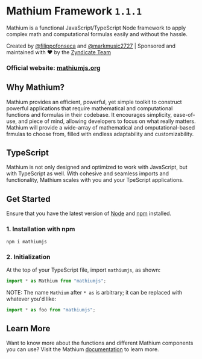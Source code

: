# Mathium Framework `1.1.1`

Mathium is a functional JavaScript/TypeScript Node framework to apply complex math and computational formulas easily and without the hassle.

Created by [@filippofonseca](https://twitter.com/FilippoFonseca) and [@markmusic2727](https://twitter.com/markmusic2727) | Sponsored and maintained with ❤️ by the [Zyndicate Team](https://www.zyndicate.app/)

### Official website: [mathiumjs.org](https://mathiumjs.org)

## Why Mathium?

Mathium provides an efficient, powerful, yet simple toolkit to construct powerful applications that require mathematical and computational functions and formulas in their codebase. It encourages simplicity, ease-of-use, and piece of mind, allowing developers to focus on what really matters. Mathium will provide a wide-array of mathematical and omputational-based frmulas to choose from, filled with endless adaptability and customizability.

## TypeScript

Mathium is not only designed and optimized to work with JavaScript, but with TypeScript as well. With cohesive and seamless imports and functionality, Mathium scales with you and your TpeScript applications.

## Get Started

Ensure that you have the latest version of [Node](https://nodejs.org/en/) and [npm](https://npmjs.org) installed.

### 1. Installation with npm

```
npm i mathiumjs
```

### 2. Initialization

At the top of your TypeScript file, import `mathiumjs`, as shown:

```ts
import * as Mathium from "mathiumjs";
```

NOTE: The name `Mathium` after `* as` is arbitrary; it can be replaced with whatever you'd like:

```ts
import * as foo from "mathiumjs";
```

## Learn More

Want to know more about the functions and different Mathium components you can use? Visit the Mathium [documentation](https://mathiumjs.org) to learn more.
